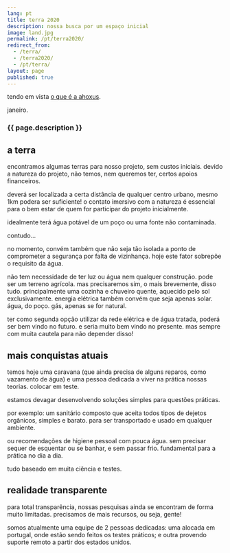 ```yaml
---
lang: pt
title: terra 2020
description: nossa busca por um espaço inicial
image: land.jpg
permalink: /pt/terra2020/
redirect_from:
  - /terra/
  - /terra2020/
  - /pt/terra/
layout: page
published: true
---
```


tendo em vista [o que é a ahoxus](/).

janeiro.

### {{ page.description }}

## a terra

encontramos algumas terras para nosso projeto, sem custos iniciais. devido a natureza do projeto, não temos, nem queremos ter, certos apoios financeiros.

deverá ser localizada a certa distância de qualquer centro urbano, mesmo 1km podera ser suficiente! o contato imersivo com a natureza é essencial para o bem estar de quem for participar do projeto inicialmente.

idealmente terá água potável de um poço ou uma fonte não contaminada.

contudo...

no momento, convém também que não seja tão isolada a ponto de comprometer a segurança por falta de vizinhança. hoje este fator sobrepõe o requisito da água.

não tem necessidade de ter luz ou água nem qualquer construção. pode ser um terreno agrícola. mas precisaremos sim, o mais brevemente, disso tudo. principalmente uma cozinha e chuveiro quente, aquecido pelo sol exclusivamente. energia elétrica também convém que seja apenas solar. água, do poço. gás, apenas se for natural.

ter como segunda opção utilizar da rede elétrica e de água tratada, poderá ser bem vindo no futuro. e seria muito bem vindo no presente. mas sempre com muita cautela para não depender disso!

## mais conquistas atuais

temos hoje uma caravana (que ainda precisa de alguns reparos, como vazamento de água) e uma pessoa dedicada a viver na prática nossas teorias. colocar em teste.

estamos devagar desenvolvendo soluções simples para questões práticas.

por exemplo: um sanitário composto que aceita todos tipos de dejetos orgânicos, simples e barato. para ser transportado e usado em qualquer ambiente.

ou recomendações de higiene pessoal com pouca água. sem precisar sequer de esquentar ou se banhar, e sem passar frio. fundamental para a prática no dia a dia.

tudo baseado em muita ciência e testes.

## realidade transparente

para total transparência, nossas pesquisas ainda se encontram de forma muito limitadas. precisamos de mais recursos, ou seja, gente!

somos atualmente uma equipe de 2 pessoas dedicadas: uma alocada em portugal, onde estão sendo feitos os testes práticos; e outra provendo suporte remoto a partir dos estados unidos.
